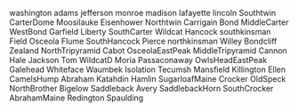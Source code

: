 washington
adams
jefferson
monroe
madison
lafayette
lincoln
Southtwin
CarterDome
Moosilauke
Eisenhower
Northtwin
Carrigain
Bond
MiddleCarter
WestBond
Garfield
Liberty
SouthCarter
Wildcat
Hancock
southkinsman
Field
Osceola
Flume
SouthHancock
Pierce
northkinsman
Willey
Bondcliff
Zealand
NorthTripyramid
Cabot
OsceolaEastPeak
MiddleTripyramid
Cannon
Hale
Jackson
Tom
WildcatD
Moria
Passaconaway
OwlsHeadEastPeak
Galehead
Whiteface
Waumbek
Isolation
Tecumsh
Mansfield
Killington
Ellen
CamelsHump
Abraham
Katahdin
Hamlin
SugarloafMaine
Crocker
OldSpeck
NorthBrother
Bigelow
Saddleback
Avery
SaddlebackHorn
SouthCrocker
AbrahamMaine
Redington
Spaulding
